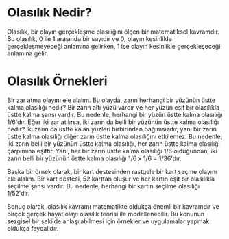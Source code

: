 # Olasılık Nedir?
Olasılık, bir olayın gerçekleşme olasılığını ölçen bir matematiksel kavramdır. 
Bu olasılık, 0 ile 1 arasında bir sayıdır ve 0, olayın kesinlikle gerçekleşmeyeceği anlamına gelirken,
1 ise olayın kesinlikle gerçekleşeceği anlamına gelir.

# Olasılık Örnekleri

Bir zar atma olayını ele alalım. Bu olayda, zarın herhangi bir yüzünün üstte kalma olasılığı nedir? 
Bir zarın altı yüzü vardır ve her yüzün eşit bir olasılıkla üstte kalma şansı vardır. 
Bu nedenle, herhangi bir yüzün üstte kalma olasılığı 1/6'dır. Eğer iki zar atılırsa, iki zarın da belli bir yüzünün üstte kalma olasılığı nedir? 
İki zarın da üstte kalan yüzleri birbirinden bağımsızdır, yani bir zarın üstte kalma olasılığı diğer zarın üstte kalma olasılığını etkilemez. 
Bu nedenle, iki zarın belli bir yüzünün üstte kalma olasılığı, her zarın üstte kalma olasılığı çarpımına eşittir. Yani, her bir zarın üstte kalma olasılığı 1/6 olduğundan,
iki zarın belli bir yüzünün üstte kalma olasılığı 1/6 x 1/6 = 1/36'dır.

Başka bir örnek olarak, bir kart destesinden rastgele bir kart seçme olayını ele alalım. 
Bir kart destesi, 52 karttan oluşur ve her kartın eşit bir olasılıkla seçilme şansı vardır. 
Bu nedenle, herhangi bir kartın seçilme olasılığı 1/52'dir.

Sonuç olarak, olasılık kavramı matematikte oldukça önemli bir kavramdır ve birçok gerçek hayat olayı olasılık teorisi ile modellenebilir. 
Bu konunun sezgisel bir şekilde anlaşılabilmesi için örnekler ve uygulamalar yapmak oldukça faydalıdır.
